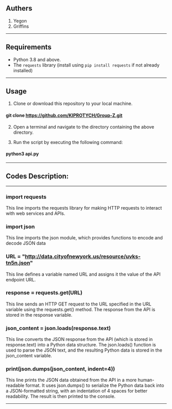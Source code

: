 ## Authers
1. Yegon
2. Griffins
---
## Requirements

- Python 3.8 and above.
- The `requests` library (install using `pip install requests` if not already installed)
----
## Usage

1. Clone or download this repository to your local machine.
 #### git clone https://github.com/KIPROTYCH/Group-Z.git

2. Open a terminal and navigate to the directory containing the above directory.

3. Run the script by executing the following command:
#### python3 api.py

----
## Codes Description:
----
### import requests 
This line imports the requests library for making HTTP requests to interact with web services and APIs.

### import json
This line imports the json module, which provides functions to encode and decode JSON data

### URL = "http://data.cityofnewyork.us/resource/uvks-tn5n.json"
This line defines a variable named URL and assigns it the value of the API endpoint URL.

### response = requests.get(URL)
This line sends an HTTP GET request to the URL specified in the URL variable using the requests.get() method. The response from the API is stored in the response variable.

### json_content = json.loads(response.text)
This line converts the JSON response from the API (which is stored in response.text) into a Python data structure. The json.loads() function is used to parse the JSON text, and the resulting Python data is stored in the json_content variable.

### print(json.dumps(json_content, indent=4))
This line prints the JSON data obtained from the API in a more human-readable format. It uses json.dumps() to serialize the Python data back into a JSON-formatted string, with an indentation of 4 spaces for better readability. The result is then printed to the console.

----